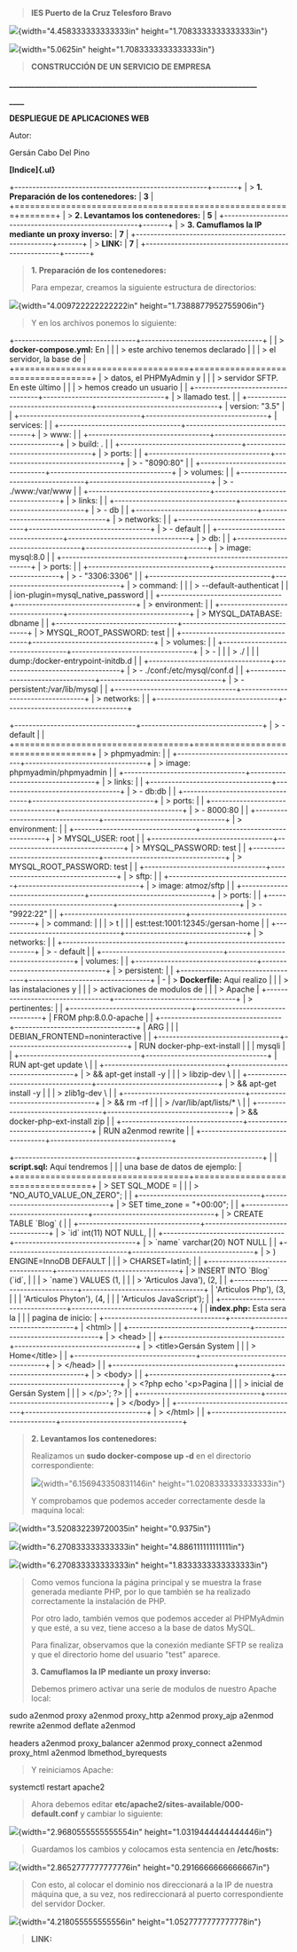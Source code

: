 
> **IES Puerto de la Cruz Telesforo Bravo**

![](https://github.com/GersanCabo/Uso-de-Git/tree/main/img/vertopal_c67f3f4db0e148c9a5b5244f2870e65a/media/image1.png){width="4.458333333333333in"
height="1.7083333333333333in"}

![](https://github.com/GersanCabo/Uso-de-Git/tree/main/img/vertopal_c67f3f4db0e148c9a5b5244f2870e65a/media/image2.png){width="5.0625in"
height="1.7083333333333333in"}

> **CONSTRUCCIÓN DE UN SERVICIO DE EMPRESA**

**\_\_\_\_\_\_\_\_\_\_\_\_\_\_\_\_\_\_\_\_\_\_\_\_\_\_\_\_\_\_\_\_\_\_\_\_\_\_\_\_\_\_\_\_\_\_\_\_\_\_\_\_\_\_\_\_\_\_\_\_\_\_\_\_\_\_\_**

**\_\_\_\_**

**DESPLIEGUE DE APLICACIONES WEB**

Autor:

Gersán Cabo Del Pino

**[Indice]{.ul}**

+------------------------------------------------------+-------+
| > **1. Preparación de los contenedores:**            | **3** |
+======================================================+=======+
| > **2. Levantamos los contenedores:**                | **5** |
+------------------------------------------------------+-------+
| > **3. Camuflamos la IP mediante un proxy inverso:** | **7** |
+------------------------------------------------------+-------+
| > **LINK:**                                          | **7** |
+------------------------------------------------------+-------+

> **1. Preparación de los contenedores:**
>
> Para empezar, creamos la siguiente estructura de directorios:

![](https://github.com/GersanCabo/Uso-de-Git/tree/main/img/vertopal_c67f3f4db0e148c9a5b5244f2870e65a/media/image3.png){width="4.009722222222222in"
height="1.7388877952755906in"}

> Y en los archivos ponemos lo siguiente:

+----------------------------------+----------------------------------+
|                                  | > **docker-compose.yml:** En     |
|                                  | > este archivo tenemos declarado |
|                                  | > el servidor, la base de        |
+==================================+==================================+
| > datos, el PHPMyAdmin y         |                                  |
| > servidor SFTP. En este último  |                                  |
| > hemos creado un usuario        |                                  |
+----------------------------------+----------------------------------+
| > llamado test.                  |                                  |
+----------------------------------+----------------------------------+
| version: \"3.5\"                 |                                  |
+----------------------------------+----------------------------------+
| services:                        |                                  |
+----------------------------------+----------------------------------+
| > www:                           |                                  |
+----------------------------------+----------------------------------+
| > build: .                       |                                  |
+----------------------------------+----------------------------------+
| > ports:                         |                                  |
+----------------------------------+----------------------------------+
| > \- \"8090:80\"                 |                                  |
+----------------------------------+----------------------------------+
| > volumes:                       |                                  |
+----------------------------------+----------------------------------+
| > \- ./www:/var/www              |                                  |
+----------------------------------+----------------------------------+
| > links:                         |                                  |
+----------------------------------+----------------------------------+
| > \- db                          |                                  |
+----------------------------------+----------------------------------+
| > networks:                      |                                  |
+----------------------------------+----------------------------------+
| > \- default                     |                                  |
+----------------------------------+----------------------------------+
| > db:                            |                                  |
+----------------------------------+----------------------------------+
| > image: mysql:8.0               |                                  |
+----------------------------------+----------------------------------+
| > ports:                         |                                  |
+----------------------------------+----------------------------------+
| > \- \"3306:3306\"               |                                  |
+----------------------------------+----------------------------------+
| > command:                       |                                  |
| > \--default-authenticat         |                                  |
| ion-plugin=mysql_native_password |                                  |
+----------------------------------+----------------------------------+
| > environment:                   |                                  |
+----------------------------------+----------------------------------+
| > MYSQL_DATABASE: dbname         |                                  |
+----------------------------------+----------------------------------+
| > MYSQL_ROOT_PASSWORD: test      |                                  |
+----------------------------------+----------------------------------+
| > volumes:                       |                                  |
+----------------------------------+----------------------------------+
| > \-                             |                                  |
| > ./                             |                                  |
| dump:/docker-entrypoint-initdb.d |                                  |
+----------------------------------+----------------------------------+
| > \- ./conf:/etc/mysql/conf.d    |                                  |
+----------------------------------+----------------------------------+
| > \- persistent:/var/lib/mysql   |                                  |
+----------------------------------+----------------------------------+
| > networks:                      |                                  |
+----------------------------------+----------------------------------+

+----------------------------------+----------------------------------+
| > \- default                     |                                  |
+==================================+==================================+
| > phpmyadmin:                    |                                  |
+----------------------------------+----------------------------------+
| > image: phpmyadmin/phpmyadmin   |                                  |
+----------------------------------+----------------------------------+
| > links:                         |                                  |
+----------------------------------+----------------------------------+
| > \- db:db                       |                                  |
+----------------------------------+----------------------------------+
| > ports:                         |                                  |
+----------------------------------+----------------------------------+
| > \- 8000:80                     |                                  |
+----------------------------------+----------------------------------+
| > environment:                   |                                  |
+----------------------------------+----------------------------------+
| > MYSQL_USER: root               |                                  |
+----------------------------------+----------------------------------+
| > MYSQL_PASSWORD: test           |                                  |
+----------------------------------+----------------------------------+
| > MYSQL_ROOT_PASSWORD: test      |                                  |
+----------------------------------+----------------------------------+
| > sftp:                          |                                  |
+----------------------------------+----------------------------------+
| > image: atmoz/sftp              |                                  |
+----------------------------------+----------------------------------+
| > ports:                         |                                  |
+----------------------------------+----------------------------------+
| > \- \"9922:22\"                 |                                  |
+----------------------------------+----------------------------------+
| > command:                       |                                  |
| > t                              |                                  |
| est:test:1001:12345:/gersan-home |                                  |
+----------------------------------+----------------------------------+
| > networks:                      |                                  |
+----------------------------------+----------------------------------+
| > \- default                     |                                  |
+----------------------------------+----------------------------------+
| volumes:                         |                                  |
+----------------------------------+----------------------------------+
| > persistent:                    |                                  |
+----------------------------------+----------------------------------+
| \-                               | > **Dockerfile:** Aquí realizo   |
|                                  | > las instalaciones y            |
|                                  | > activaciones de modulos de     |
|                                  | > Apache                         |
+----------------------------------+----------------------------------+
| > pertinentes:                   |                                  |
+----------------------------------+----------------------------------+
| FROM php:8.0.0-apache            |                                  |
+----------------------------------+----------------------------------+
| ARG                              |                                  |
| DEBIAN_FRONTEND=noninteractive   |                                  |
+----------------------------------+----------------------------------+
| RUN docker-php-ext-install       |                                  |
| mysqli                           |                                  |
+----------------------------------+----------------------------------+
| RUN apt-get update \\            |                                  |
+----------------------------------+----------------------------------+
| > && apt-get install -y          |                                  |
| > libzip-dev \\                  |                                  |
+----------------------------------+----------------------------------+
| > && apt-get install -y          |                                  |
| > zlib1g-dev \\                  |                                  |
+----------------------------------+----------------------------------+
| > && rm -rf                      |                                  |
| > /var/lib/apt/lists/\* \\       |                                  |
+----------------------------------+----------------------------------+
| > && docker-php-ext-install zip  |                                  |
+----------------------------------+----------------------------------+
| RUN a2enmod rewrite              |                                  |
+----------------------------------+----------------------------------+

+----------------------------------+----------------------------------+
|                                  | **script.sql:** Aquí tendremos   |
|                                  | una base de datos de ejemplo:    |
+==================================+==================================+
| > SET SQL_MODE =                 |                                  |
| > \"NO_AUTO_VALUE_ON_ZERO\";     |                                  |
+----------------------------------+----------------------------------+
| > SET time_zone = \"+00:00\";    |                                  |
+----------------------------------+----------------------------------+
| > CREATE TABLE \`Blog\` (        |                                  |
+----------------------------------+----------------------------------+
| > \`id\` int(11) NOT NULL,       |                                  |
+----------------------------------+----------------------------------+
| > \`name\` varchar(20) NOT NULL  |                                  |
+----------------------------------+----------------------------------+
| > ) ENGINE=InnoDB DEFAULT        |                                  |
| > CHARSET=latin1;                |                                  |
+----------------------------------+----------------------------------+
| > INSERT INTO \`Blog\` (\`id\`,  |                                  |
| > \`name\`) VALUES (1,           |                                  |
| > \'Articulos Java\'), (2,       |                                  |
+----------------------------------+----------------------------------+
| \'Articulos Php\'), (3,          |                                  |
| \'Articulos Phyton\'), (4,       |                                  |
| \'Articulos JavaScript\');       |                                  |
+----------------------------------+----------------------------------+
|                                  | **index.php:** Esta sera la      |
|                                  | pagina de inicio:                |
+----------------------------------+----------------------------------+
| \<html\>                         |                                  |
+----------------------------------+----------------------------------+
| > \<head\>                       |                                  |
+----------------------------------+----------------------------------+
| > \<title\>Gersán System         |                                  |
| > Home\</title\>                 |                                  |
+----------------------------------+----------------------------------+
| > \</head\>                      |                                  |
+----------------------------------+----------------------------------+
| > \<body\>                       |                                  |
+----------------------------------+----------------------------------+
| > \<?php echo \'\<p\>Pagina      |                                  |
| > inicial de Gersán System       |                                  |
| > \</p\>\'; ?\>                  |                                  |
+----------------------------------+----------------------------------+
| > \</body\>                      |                                  |
+----------------------------------+----------------------------------+
| > \</html\>                      |                                  |
+----------------------------------+----------------------------------+

> **2. Levantamos los contenedores:**
>
> Realizamos un **sudo docker-compose up -d** en el directorio
> correspondiente:
>
> ![](https://github.com/GersanCabo/Uso-de-Git/tree/main/img/vertopal_c67f3f4db0e148c9a5b5244f2870e65a/media/image4.png){width="6.156943350831146in"
> height="1.0208333333333333in"}
>
> Y comprobamos que podemos acceder correctamente desde la maquina
> local:

![](https://github.com/GersanCabo/Uso-de-Git/tree/main/img/vertopal_c67f3f4db0e148c9a5b5244f2870e65a/media/image5.png){width="3.520832239720035in"
height="0.9375in"}

![](https://github.com/GersanCabo/Uso-de-Git/tree/main/img/vertopal_c67f3f4db0e148c9a5b5244f2870e65a/media/image6.png){width="6.270833333333333in"
height="4.886111111111111in"}

![](https://github.com/GersanCabo/Uso-de-Git/tree/main/img/vertopal_c67f3f4db0e148c9a5b5244f2870e65a/media/image7.png){width="6.270833333333333in"
height="1.8333333333333333in"}

> Como vemos funciona la página principal y se muestra la frase generada
> mediante PHP, por lo que también se ha realizado correctamente la
> instalación de PHP.
>
> Por otro lado, también vemos que podemos acceder al PHPMyAdmin y que
> esté, a su vez, tiene acceso a la base de datos MySQL.
>
> Para finalizar, observamos que la conexión mediante SFTP se realiza y
> que el directorio home del usuario "test" aparece.
>
> **3. Camuflamos la IP mediante un proxy inverso:**
>
> Debemos primero activar una serie de modulos de nuestro Apache local:

sudo a2enmod proxy a2enmod proxy_http a2enmod proxy_ajp a2enmod rewrite
a2enmod deﬂate a2enmod

headers a2enmod proxy_balancer a2enmod proxy_connect a2enmod proxy_html
a2enmod lbmethod_byrequests

> Y reiniciamos Apache:

systemctl restart apache2

> Ahora debemos editar **etc/apache2/sites-available/000-default.conf**
> y cambiar lo siguiente:

![](https://github.com/GersanCabo/Uso-de-Git/tree/main/img/vertopal_c67f3f4db0e148c9a5b5244f2870e65a/media/image8.png){width="2.9680555555555554in"
height="1.0319444444444446in"}

> Guardamos los cambios y colocamos esta sentencia en **/etc/hosts:**

![](https://github.com/GersanCabo/Uso-de-Git/tree/main/img/vertopal_c67f3f4db0e148c9a5b5244f2870e65a/media/image9.png){width="2.8652777777777776in"
height="0.2916666666666667in"}

> Con esto, al colocar el dominio nos direccionará a la IP de nuestra
> máquina que, a su vez, nos redireccionará al puerto correspondiente
> del servidor Docker.

![](https://github.com/GersanCabo/Uso-de-Git/tree/main/img/vertopal_c67f3f4db0e148c9a5b5244f2870e65a/media/image10.png){width="4.218055555555556in"
height="1.0527777777777778in"}

> **LINK:**
